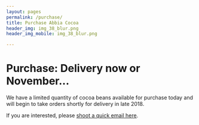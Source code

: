 ```yaml
---
layout: pages
permalink: /purchase/
title: Purchase Abbia Cocoa
header_img: img_38_blur.png
header_img_mobile: img_38_blur.png

---
```


<h1 class="is-uppercase is-size-1"><span>Purchase:</span> Delivery now or November...</h1>
We have a limited quantity of cocoa beans available for purchase today and will begin to take orders shortly for delivery in late 2018. 

If you are interested, please [shoot a quick email here](mailto:mouen@jigoro.org). 